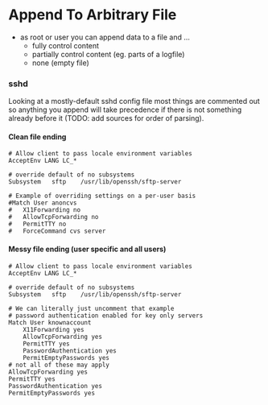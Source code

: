 # Append To Arbitrary File
* as root or user you can append data to a file and ...
	* fully control content
	* partially control content (eg. parts of a logfile)
	* none (empty file)

### sshd
Looking at a mostly-default sshd config file most things are commented out so anything you append will take precedence if there is not something already before it (TODO: add sources for order of parsing).  

#### Clean file ending
```
# Allow client to pass locale environment variables
AcceptEnv LANG LC_*

# override default of no subsystems
Subsystem	sftp	/usr/lib/openssh/sftp-server

# Example of overriding settings on a per-user basis
#Match User anoncvs
#	X11Forwarding no
#	AllowTcpForwarding no
#	PermitTTY no
#	ForceCommand cvs server
```

#### Messy file ending (user specific and all users)
```
# Allow client to pass locale environment variables
AcceptEnv LANG LC_*

# override default of no subsystems
Subsystem	sftp	/usr/lib/openssh/sftp-server

# We can literally just uncomment that example
# password authentication enabled for key only servers
Match User knownaccount
	X11Forwarding yes
	AllowTcpForwarding yes
	PermitTTY yes
	PasswordAuthentication yes
	PermitEmptyPasswords yes
# not all of these may apply
AllowTcpForwarding yes
PermitTTY yes
PasswordAuthentication yes
PermitEmptyPasswords yes
```
